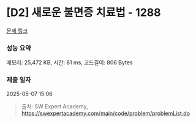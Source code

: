 # [D2] 새로운 불면증 치료법 - 1288 

[문제 링크](https://swexpertacademy.com/main/code/problem/problemDetail.do?contestProbId=AV18_yw6I9MCFAZN) 

### 성능 요약

메모리: 25,472 KB, 시간: 81 ms, 코드길이: 806 Bytes

### 제출 일자

2025-05-07 15:06



> 출처: SW Expert Academy, https://swexpertacademy.com/main/code/problem/problemList.do
